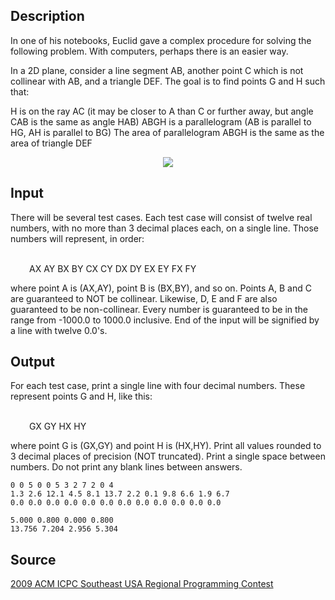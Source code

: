 <h2>Description</h2><p>In one of his notebooks, Euclid gave a complex procedure for solving the following problem. With computers, perhaps there is an easier way.
</p>
In a 2D plane, consider a line segment AB, another point C which is not collinear with AB, and a triangle DEF. The goal is to find points G and H such that:

H is on the ray AC (it may be closer to A than C or further away, but angle CAB is the same as angle HAB)
ABGH is a parallelogram (AB is parallel to HG, AH is parallel to BG)
The area of parallelogram ABGH is the same as the area of triangle DEF

<center><img src="images/3813_1.png"></center><h2>Input</h2><p>There will be several test cases. Each test case will consist of twelve real numbers, with no more than 3 decimal places each, on a single line. Those numbers will represent, in order:
</p><p style="padding-left: 30px">
<br>AX AY BX BY CX CY DX DY EX EY FX FY
<br></p><p>
</p>where point A is (AX,AY), point B is (BX,BY), and so on. Points A, B and C are guaranteed to NOT be collinear. Likewise, D, E and F are also guaranteed to be non-collinear. Every number is guaranteed to be in the range from -1000.0 to 1000.0 inclusive. End of the input will be signified by a line with twelve 0.0's.<h2>Output</h2><p>For each test case, print a single line with four decimal numbers. These represent points G and H, like this:
</p><p style="padding-left: 30px">
<br>GX GY HX HY
<br></p><p>
</p>where point G is (GX,GY) and point H is (HX,HY). Print all values rounded to 3 decimal places of precision (NOT truncated). Print a single space between numbers. Do not print any blank lines between answers.<pre><code class="language-input1">0 0 5 0 0 5 3 2 7 2 0 4
1.3 2.6 12.1 4.5 8.1 13.7 2.2 0.1 9.8 6.6 1.9 6.7
0.0 0.0 0.0 0.0 0.0 0.0 0.0 0.0 0.0 0.0 0.0 0.0</code></pre><pre><code class="language-output1">5.000 0.800 0.000 0.800
13.756 7.204 2.956 5.304</code></pre><h2>Source</h2><a href="searchproblem?field=source&amp;key=2009+ACM+ICPC+Southeast+USA+Regional+Programming+Contest">2009 ACM ICPC Southeast USA Regional Programming Contest</a>